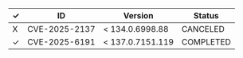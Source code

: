 | ✓ | ID             | Version          | Status      |
|---|----------------|------------------|-------------|
| X | CVE-2025-2137  | < 134.0.6998.88  | CANCELED    |
| ✓ | CVE-2025-6191  | < 137.0.7151.119 | COMPLETED   |
